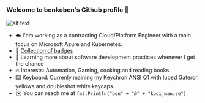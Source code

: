 ### Welcome to benkoben's Github profile 🤖

![alt text](https://steamuserimages-a.akamaihd.net/ugc/950724071161963842/A354F97BA91E749E0BE071A8AE6D5F8A51F79A53/?imw=637&imh=358&ima=fit&impolicy=Letterbox&imcolor=%23000000&letterbox=true)

* ☁️  I'am working as a contracting Cloud/Platform Engineer with a main focus on Microsoft Azure and Kubernetes.
* 👑 [Collection of badges](https://www.credly.com/users/ben-kooijman/badges)
* 🌱 Learning more about software development practices whenever I get the chance 
* 🔥 Interests: Automation, Gaming, cooking and reading books
* ⌨️  Keyboard: Currenly maining my Keychron ANSI Q1 with lubed Gateron yellows and doubleshot white keycaps. 
* ✉️  You can reach me at `fmt.Println("ben" + "@" + "kooijman.se")`
